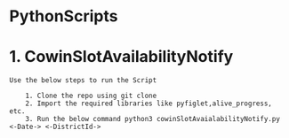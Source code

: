 # PythonScripts

# 1. CowinSlotAvailabilityNotify
   
    Use the below steps to run the Script 
    
        1. Clone the repo using git clone 
        2. Import the required libraries like pyfiglet,alive_progress, etc.
        3. Run the below command python3 cowinSlotAvaialabilityNotify.py <-Date-> <-DistrictId-> 
